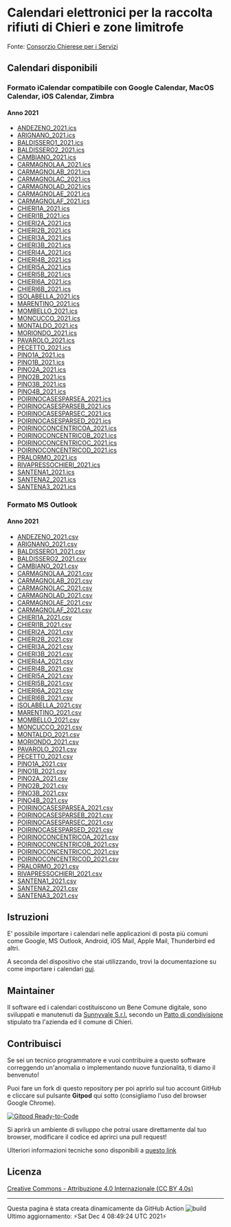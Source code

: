 # Calendari elettronici per la raccolta rifiuti di Chieri e zone limitrofe

Fonte: [Consorzio Chierese per i Servizi](http://www.ccs.to.it/calendari-raccolta)
## Calendari disponibili
### Formato iCalendar compatibile con Google Calendar, MacOS Calendar, iOS Calendar, Zimbra
#### Anno 2021
- [ANDEZENO_2021.ics](https://github.com/sunnyvale-it/chieri-calendari-raccolta-rifiuti/releases/download/2021-ICS/ANDEZENO_2021.ics)
- [ARIGNANO_2021.ics](https://github.com/sunnyvale-it/chieri-calendari-raccolta-rifiuti/releases/download/2021-ICS/ARIGNANO_2021.ics)
- [BALDISSERO1_2021.ics](https://github.com/sunnyvale-it/chieri-calendari-raccolta-rifiuti/releases/download/2021-ICS/BALDISSERO1_2021.ics)
- [BALDISSERO2_2021.ics](https://github.com/sunnyvale-it/chieri-calendari-raccolta-rifiuti/releases/download/2021-ICS/BALDISSERO2_2021.ics)
- [CAMBIANO_2021.ics](https://github.com/sunnyvale-it/chieri-calendari-raccolta-rifiuti/releases/download/2021-ICS/CAMBIANO_2021.ics)
- [CARMAGNOLAA_2021.ics](https://github.com/sunnyvale-it/chieri-calendari-raccolta-rifiuti/releases/download/2021-ICS/CARMAGNOLAA_2021.ics)
- [CARMAGNOLAB_2021.ics](https://github.com/sunnyvale-it/chieri-calendari-raccolta-rifiuti/releases/download/2021-ICS/CARMAGNOLAB_2021.ics)
- [CARMAGNOLAC_2021.ics](https://github.com/sunnyvale-it/chieri-calendari-raccolta-rifiuti/releases/download/2021-ICS/CARMAGNOLAC_2021.ics)
- [CARMAGNOLAD_2021.ics](https://github.com/sunnyvale-it/chieri-calendari-raccolta-rifiuti/releases/download/2021-ICS/CARMAGNOLAD_2021.ics)
- [CARMAGNOLAE_2021.ics](https://github.com/sunnyvale-it/chieri-calendari-raccolta-rifiuti/releases/download/2021-ICS/CARMAGNOLAE_2021.ics)
- [CARMAGNOLAF_2021.ics](https://github.com/sunnyvale-it/chieri-calendari-raccolta-rifiuti/releases/download/2021-ICS/CARMAGNOLAF_2021.ics)
- [CHIERI1A_2021.ics](https://github.com/sunnyvale-it/chieri-calendari-raccolta-rifiuti/releases/download/2021-ICS/CHIERI1A_2021.ics)
- [CHIERI1B_2021.ics](https://github.com/sunnyvale-it/chieri-calendari-raccolta-rifiuti/releases/download/2021-ICS/CHIERI1B_2021.ics)
- [CHIERI2A_2021.ics](https://github.com/sunnyvale-it/chieri-calendari-raccolta-rifiuti/releases/download/2021-ICS/CHIERI2A_2021.ics)
- [CHIERI2B_2021.ics](https://github.com/sunnyvale-it/chieri-calendari-raccolta-rifiuti/releases/download/2021-ICS/CHIERI2B_2021.ics)
- [CHIERI3A_2021.ics](https://github.com/sunnyvale-it/chieri-calendari-raccolta-rifiuti/releases/download/2021-ICS/CHIERI3A_2021.ics)
- [CHIERI3B_2021.ics](https://github.com/sunnyvale-it/chieri-calendari-raccolta-rifiuti/releases/download/2021-ICS/CHIERI3B_2021.ics)
- [CHIERI4A_2021.ics](https://github.com/sunnyvale-it/chieri-calendari-raccolta-rifiuti/releases/download/2021-ICS/CHIERI4A_2021.ics)
- [CHIERI4B_2021.ics](https://github.com/sunnyvale-it/chieri-calendari-raccolta-rifiuti/releases/download/2021-ICS/CHIERI4B_2021.ics)
- [CHIERI5A_2021.ics](https://github.com/sunnyvale-it/chieri-calendari-raccolta-rifiuti/releases/download/2021-ICS/CHIERI5A_2021.ics)
- [CHIERI5B_2021.ics](https://github.com/sunnyvale-it/chieri-calendari-raccolta-rifiuti/releases/download/2021-ICS/CHIERI5B_2021.ics)
- [CHIERI6A_2021.ics](https://github.com/sunnyvale-it/chieri-calendari-raccolta-rifiuti/releases/download/2021-ICS/CHIERI6A_2021.ics)
- [CHIERI6B_2021.ics](https://github.com/sunnyvale-it/chieri-calendari-raccolta-rifiuti/releases/download/2021-ICS/CHIERI6B_2021.ics)
- [ISOLABELLA_2021.ics](https://github.com/sunnyvale-it/chieri-calendari-raccolta-rifiuti/releases/download/2021-ICS/ISOLABELLA_2021.ics)
- [MARENTINO_2021.ics](https://github.com/sunnyvale-it/chieri-calendari-raccolta-rifiuti/releases/download/2021-ICS/MARENTINO_2021.ics)
- [MOMBELLO_2021.ics](https://github.com/sunnyvale-it/chieri-calendari-raccolta-rifiuti/releases/download/2021-ICS/MOMBELLO_2021.ics)
- [MONCUCCO_2021.ics](https://github.com/sunnyvale-it/chieri-calendari-raccolta-rifiuti/releases/download/2021-ICS/MONCUCCO_2021.ics)
- [MONTALDO_2021.ics](https://github.com/sunnyvale-it/chieri-calendari-raccolta-rifiuti/releases/download/2021-ICS/MONTALDO_2021.ics)
- [MORIONDO_2021.ics](https://github.com/sunnyvale-it/chieri-calendari-raccolta-rifiuti/releases/download/2021-ICS/MORIONDO_2021.ics)
- [PAVAROLO_2021.ics](https://github.com/sunnyvale-it/chieri-calendari-raccolta-rifiuti/releases/download/2021-ICS/PAVAROLO_2021.ics)
- [PECETTO_2021.ics](https://github.com/sunnyvale-it/chieri-calendari-raccolta-rifiuti/releases/download/2021-ICS/PECETTO_2021.ics)
- [PINO1A_2021.ics](https://github.com/sunnyvale-it/chieri-calendari-raccolta-rifiuti/releases/download/2021-ICS/PINO1A_2021.ics)
- [PINO1B_2021.ics](https://github.com/sunnyvale-it/chieri-calendari-raccolta-rifiuti/releases/download/2021-ICS/PINO1B_2021.ics)
- [PINO2A_2021.ics](https://github.com/sunnyvale-it/chieri-calendari-raccolta-rifiuti/releases/download/2021-ICS/PINO2A_2021.ics)
- [PINO2B_2021.ics](https://github.com/sunnyvale-it/chieri-calendari-raccolta-rifiuti/releases/download/2021-ICS/PINO2B_2021.ics)
- [PINO3B_2021.ics](https://github.com/sunnyvale-it/chieri-calendari-raccolta-rifiuti/releases/download/2021-ICS/PINO3B_2021.ics)
- [PINO4B_2021.ics](https://github.com/sunnyvale-it/chieri-calendari-raccolta-rifiuti/releases/download/2021-ICS/PINO4B_2021.ics)
- [POIRINOCASESPARSEA_2021.ics](https://github.com/sunnyvale-it/chieri-calendari-raccolta-rifiuti/releases/download/2021-ICS/POIRINOCASESPARSEA_2021.ics)
- [POIRINOCASESPARSEB_2021.ics](https://github.com/sunnyvale-it/chieri-calendari-raccolta-rifiuti/releases/download/2021-ICS/POIRINOCASESPARSEB_2021.ics)
- [POIRINOCASESPARSEC_2021.ics](https://github.com/sunnyvale-it/chieri-calendari-raccolta-rifiuti/releases/download/2021-ICS/POIRINOCASESPARSEC_2021.ics)
- [POIRINOCASESPARSED_2021.ics](https://github.com/sunnyvale-it/chieri-calendari-raccolta-rifiuti/releases/download/2021-ICS/POIRINOCASESPARSED_2021.ics)
- [POIRINOCONCENTRICOA_2021.ics](https://github.com/sunnyvale-it/chieri-calendari-raccolta-rifiuti/releases/download/2021-ICS/POIRINOCONCENTRICOA_2021.ics)
- [POIRINOCONCENTRICOB_2021.ics](https://github.com/sunnyvale-it/chieri-calendari-raccolta-rifiuti/releases/download/2021-ICS/POIRINOCONCENTRICOB_2021.ics)
- [POIRINOCONCENTRICOC_2021.ics](https://github.com/sunnyvale-it/chieri-calendari-raccolta-rifiuti/releases/download/2021-ICS/POIRINOCONCENTRICOC_2021.ics)
- [POIRINOCONCENTRICOD_2021.ics](https://github.com/sunnyvale-it/chieri-calendari-raccolta-rifiuti/releases/download/2021-ICS/POIRINOCONCENTRICOD_2021.ics)
- [PRALORMO_2021.ics](https://github.com/sunnyvale-it/chieri-calendari-raccolta-rifiuti/releases/download/2021-ICS/PRALORMO_2021.ics)
- [RIVAPRESSOCHIERI_2021.ics](https://github.com/sunnyvale-it/chieri-calendari-raccolta-rifiuti/releases/download/2021-ICS/RIVAPRESSOCHIERI_2021.ics)
- [SANTENA1_2021.ics](https://github.com/sunnyvale-it/chieri-calendari-raccolta-rifiuti/releases/download/2021-ICS/SANTENA1_2021.ics)
- [SANTENA2_2021.ics](https://github.com/sunnyvale-it/chieri-calendari-raccolta-rifiuti/releases/download/2021-ICS/SANTENA2_2021.ics)
- [SANTENA3_2021.ics](https://github.com/sunnyvale-it/chieri-calendari-raccolta-rifiuti/releases/download/2021-ICS/SANTENA3_2021.ics)
### Formato MS Outlook
#### Anno 2021
- [ANDEZENO_2021.csv](https://github.com/sunnyvale-it/chieri-calendari-raccolta-rifiuti/releases/download/2021-CSV/ANDEZENO_2021.csv)
- [ARIGNANO_2021.csv](https://github.com/sunnyvale-it/chieri-calendari-raccolta-rifiuti/releases/download/2021-CSV/ARIGNANO_2021.csv)
- [BALDISSERO1_2021.csv](https://github.com/sunnyvale-it/chieri-calendari-raccolta-rifiuti/releases/download/2021-CSV/BALDISSERO1_2021.csv)
- [BALDISSERO2_2021.csv](https://github.com/sunnyvale-it/chieri-calendari-raccolta-rifiuti/releases/download/2021-CSV/BALDISSERO2_2021.csv)
- [CAMBIANO_2021.csv](https://github.com/sunnyvale-it/chieri-calendari-raccolta-rifiuti/releases/download/2021-CSV/CAMBIANO_2021.csv)
- [CARMAGNOLAA_2021.csv](https://github.com/sunnyvale-it/chieri-calendari-raccolta-rifiuti/releases/download/2021-CSV/CARMAGNOLAA_2021.csv)
- [CARMAGNOLAB_2021.csv](https://github.com/sunnyvale-it/chieri-calendari-raccolta-rifiuti/releases/download/2021-CSV/CARMAGNOLAB_2021.csv)
- [CARMAGNOLAC_2021.csv](https://github.com/sunnyvale-it/chieri-calendari-raccolta-rifiuti/releases/download/2021-CSV/CARMAGNOLAC_2021.csv)
- [CARMAGNOLAD_2021.csv](https://github.com/sunnyvale-it/chieri-calendari-raccolta-rifiuti/releases/download/2021-CSV/CARMAGNOLAD_2021.csv)
- [CARMAGNOLAE_2021.csv](https://github.com/sunnyvale-it/chieri-calendari-raccolta-rifiuti/releases/download/2021-CSV/CARMAGNOLAE_2021.csv)
- [CARMAGNOLAF_2021.csv](https://github.com/sunnyvale-it/chieri-calendari-raccolta-rifiuti/releases/download/2021-CSV/CARMAGNOLAF_2021.csv)
- [CHIERI1A_2021.csv](https://github.com/sunnyvale-it/chieri-calendari-raccolta-rifiuti/releases/download/2021-CSV/CHIERI1A_2021.csv)
- [CHIERI1B_2021.csv](https://github.com/sunnyvale-it/chieri-calendari-raccolta-rifiuti/releases/download/2021-CSV/CHIERI1B_2021.csv)
- [CHIERI2A_2021.csv](https://github.com/sunnyvale-it/chieri-calendari-raccolta-rifiuti/releases/download/2021-CSV/CHIERI2A_2021.csv)
- [CHIERI2B_2021.csv](https://github.com/sunnyvale-it/chieri-calendari-raccolta-rifiuti/releases/download/2021-CSV/CHIERI2B_2021.csv)
- [CHIERI3A_2021.csv](https://github.com/sunnyvale-it/chieri-calendari-raccolta-rifiuti/releases/download/2021-CSV/CHIERI3A_2021.csv)
- [CHIERI3B_2021.csv](https://github.com/sunnyvale-it/chieri-calendari-raccolta-rifiuti/releases/download/2021-CSV/CHIERI3B_2021.csv)
- [CHIERI4A_2021.csv](https://github.com/sunnyvale-it/chieri-calendari-raccolta-rifiuti/releases/download/2021-CSV/CHIERI4A_2021.csv)
- [CHIERI4B_2021.csv](https://github.com/sunnyvale-it/chieri-calendari-raccolta-rifiuti/releases/download/2021-CSV/CHIERI4B_2021.csv)
- [CHIERI5A_2021.csv](https://github.com/sunnyvale-it/chieri-calendari-raccolta-rifiuti/releases/download/2021-CSV/CHIERI5A_2021.csv)
- [CHIERI5B_2021.csv](https://github.com/sunnyvale-it/chieri-calendari-raccolta-rifiuti/releases/download/2021-CSV/CHIERI5B_2021.csv)
- [CHIERI6A_2021.csv](https://github.com/sunnyvale-it/chieri-calendari-raccolta-rifiuti/releases/download/2021-CSV/CHIERI6A_2021.csv)
- [CHIERI6B_2021.csv](https://github.com/sunnyvale-it/chieri-calendari-raccolta-rifiuti/releases/download/2021-CSV/CHIERI6B_2021.csv)
- [ISOLABELLA_2021.csv](https://github.com/sunnyvale-it/chieri-calendari-raccolta-rifiuti/releases/download/2021-CSV/ISOLABELLA_2021.csv)
- [MARENTINO_2021.csv](https://github.com/sunnyvale-it/chieri-calendari-raccolta-rifiuti/releases/download/2021-CSV/MARENTINO_2021.csv)
- [MOMBELLO_2021.csv](https://github.com/sunnyvale-it/chieri-calendari-raccolta-rifiuti/releases/download/2021-CSV/MOMBELLO_2021.csv)
- [MONCUCCO_2021.csv](https://github.com/sunnyvale-it/chieri-calendari-raccolta-rifiuti/releases/download/2021-CSV/MONCUCCO_2021.csv)
- [MONTALDO_2021.csv](https://github.com/sunnyvale-it/chieri-calendari-raccolta-rifiuti/releases/download/2021-CSV/MONTALDO_2021.csv)
- [MORIONDO_2021.csv](https://github.com/sunnyvale-it/chieri-calendari-raccolta-rifiuti/releases/download/2021-CSV/MORIONDO_2021.csv)
- [PAVAROLO_2021.csv](https://github.com/sunnyvale-it/chieri-calendari-raccolta-rifiuti/releases/download/2021-CSV/PAVAROLO_2021.csv)
- [PECETTO_2021.csv](https://github.com/sunnyvale-it/chieri-calendari-raccolta-rifiuti/releases/download/2021-CSV/PECETTO_2021.csv)
- [PINO1A_2021.csv](https://github.com/sunnyvale-it/chieri-calendari-raccolta-rifiuti/releases/download/2021-CSV/PINO1A_2021.csv)
- [PINO1B_2021.csv](https://github.com/sunnyvale-it/chieri-calendari-raccolta-rifiuti/releases/download/2021-CSV/PINO1B_2021.csv)
- [PINO2A_2021.csv](https://github.com/sunnyvale-it/chieri-calendari-raccolta-rifiuti/releases/download/2021-CSV/PINO2A_2021.csv)
- [PINO2B_2021.csv](https://github.com/sunnyvale-it/chieri-calendari-raccolta-rifiuti/releases/download/2021-CSV/PINO2B_2021.csv)
- [PINO3B_2021.csv](https://github.com/sunnyvale-it/chieri-calendari-raccolta-rifiuti/releases/download/2021-CSV/PINO3B_2021.csv)
- [PINO4B_2021.csv](https://github.com/sunnyvale-it/chieri-calendari-raccolta-rifiuti/releases/download/2021-CSV/PINO4B_2021.csv)
- [POIRINOCASESPARSEA_2021.csv](https://github.com/sunnyvale-it/chieri-calendari-raccolta-rifiuti/releases/download/2021-CSV/POIRINOCASESPARSEA_2021.csv)
- [POIRINOCASESPARSEB_2021.csv](https://github.com/sunnyvale-it/chieri-calendari-raccolta-rifiuti/releases/download/2021-CSV/POIRINOCASESPARSEB_2021.csv)
- [POIRINOCASESPARSEC_2021.csv](https://github.com/sunnyvale-it/chieri-calendari-raccolta-rifiuti/releases/download/2021-CSV/POIRINOCASESPARSEC_2021.csv)
- [POIRINOCASESPARSED_2021.csv](https://github.com/sunnyvale-it/chieri-calendari-raccolta-rifiuti/releases/download/2021-CSV/POIRINOCASESPARSED_2021.csv)
- [POIRINOCONCENTRICOA_2021.csv](https://github.com/sunnyvale-it/chieri-calendari-raccolta-rifiuti/releases/download/2021-CSV/POIRINOCONCENTRICOA_2021.csv)
- [POIRINOCONCENTRICOB_2021.csv](https://github.com/sunnyvale-it/chieri-calendari-raccolta-rifiuti/releases/download/2021-CSV/POIRINOCONCENTRICOB_2021.csv)
- [POIRINOCONCENTRICOC_2021.csv](https://github.com/sunnyvale-it/chieri-calendari-raccolta-rifiuti/releases/download/2021-CSV/POIRINOCONCENTRICOC_2021.csv)
- [POIRINOCONCENTRICOD_2021.csv](https://github.com/sunnyvale-it/chieri-calendari-raccolta-rifiuti/releases/download/2021-CSV/POIRINOCONCENTRICOD_2021.csv)
- [PRALORMO_2021.csv](https://github.com/sunnyvale-it/chieri-calendari-raccolta-rifiuti/releases/download/2021-CSV/PRALORMO_2021.csv)
- [RIVAPRESSOCHIERI_2021.csv](https://github.com/sunnyvale-it/chieri-calendari-raccolta-rifiuti/releases/download/2021-CSV/RIVAPRESSOCHIERI_2021.csv)
- [SANTENA1_2021.csv](https://github.com/sunnyvale-it/chieri-calendari-raccolta-rifiuti/releases/download/2021-CSV/SANTENA1_2021.csv)
- [SANTENA2_2021.csv](https://github.com/sunnyvale-it/chieri-calendari-raccolta-rifiuti/releases/download/2021-CSV/SANTENA2_2021.csv)
- [SANTENA3_2021.csv](https://github.com/sunnyvale-it/chieri-calendari-raccolta-rifiuti/releases/download/2021-CSV/SANTENA3_2021.csv)
## Istruzioni
E' possibile importare i calendari nelle applicazioni di posta più comuni come Google, MS Outlook, Android, iOS Mail, Apple Mail, Thunderbird ed altri.

A seconda del dispositivo che stai utilizzando, trovi la documentazione su come importare i calendari [qui](docs/users/README.md).

## Maintainer
Il software ed i calendari costituiscono un Bene Comune digitale, sono sviluppati e manutenuti da [Sunnyvale S.r.l.](https://www.sunnyvale.it) secondo un [Patto di condivisione](https://www.comune.chieri.to.it/chieri-aperta/patti-smart) stipulato tra l'azienda ed il comune di Chieri.

## Contribuisci
Se sei un tecnico programmatore e vuoi contribuire a questo software correggendo un'anomalia o implementando nuove funzionalità, ti diamo il benvenuto!

Puoi fare un fork di questo repository per poi aprirlo sul tuo account GitHub e cliccare sul pulsante **Gitpod** qui sotto (consigliamo l'uso del browser Google Chrome).

[![Gitpod Ready-to-Code](https://img.shields.io/badge/Gitpod-ready--to--code-blue?logo=gitpod)](https://gitpod.io/from-referrer/)

Si aprirà un ambiente di sviluppo che potrai usare direttamente dal tuo browser, modificare il codice ed aprirci una pull request!

Ulteriori informazioni tecniche sono disponibili a [questo link](docs/devs/README.md)

## Licenza
[Creative Commons - Attribuzione 4.0 Internazionale (CC BY 4.0s)](https://creativecommons.org/licenses/by/4.0/)

---
Questa pagina è stata creata dinamicamente da GitHub Action ![build](https://img.shields.io/github/workflow/status/sunnyvale-it/chieri-calendari-raccolta-rifiuti/update)  
Ultimo aggiornamento: ⚡Sat Dec  4 08:49:24 UTC 2021⚡